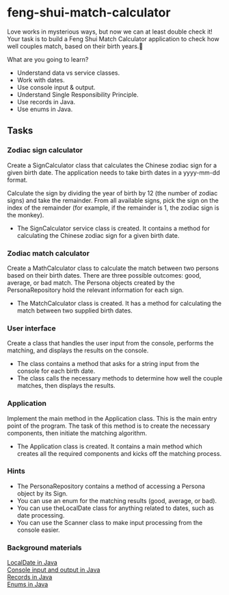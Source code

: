 # feng-shui-match-calculator

Love works in mysterious ways, but now we can at least double check it! Your task is to build a Feng Shui Match
Calculator application to check how well couples match, based on their birth years.🔮

What are you going to learn?

* Understand data vs service classes.
* Work with dates.
* Use console input & output.
* Understand Single Responsibility Principle.
* Use records in Java.
* Use enums in Java.

## Tasks

### Zodiac sign calculator

Create a SignCalculator class that calculates the Chinese zodiac sign for a given birth date. The application needs to
take birth dates in a yyyy-mm-dd format.

Calculate the sign by dividing the year of birth by 12 (the number of zodiac signs) and take the remainder. From all
available signs, pick the sign on the index of the remainder (for example, if the remainder is 1, the zodiac sign is the
monkey).

* The SignCalculator service class is created. It contains a method for calculating the Chinese zodiac sign for a given
  birth date.

### Zodiac match calculator

Create a MathCalculator class to calculate the match between two persons based on their birth dates. There are three
possible outcomes: good, average, or bad match. The Persona objects created by the PersonaRepository hold the relevant
information for each sign.

* The MatchCalculator class is created. It has a method for calculating the match between two supplied birth dates.

### User interface

Create a class that handles the user input from the console, performs the matching, and displays the results on the
console.

* The class contains a method that asks for a string input from the console for each birth date.
* The class calls the necessary methods to determine how well the couple matches, then displays the results.

### Application

Implement the main method in the Application class. This is the main entry point of the program. The task of this method
is to create the necessary components, then initiate the matching algorithm.

* The Application class is created. It contains a main method which creates all the required components and kicks off
  the matching process.

### Hints

* The PersonaRepository contains a method of accessing a Persona object by its Sign.
* You can use an enum for the matching results (good, average, or bad).
* You can use theLocalDate class for anything related to dates, such as date processing.
* You can use the Scanner class to make input processing from the console easier.

### Background materials

[LocalDate in Java](https://www.baeldung.com/java-8-date-time-intro)  
[Console input and output in Java](https://www.baeldung.com/java-console-input-output)  
[Records in Java](https://www.baeldung.com/java-record-keyword)  
[Enums in Java](https://www.baeldung.com/a-guide-to-java-enums)  
